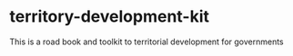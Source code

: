 territory-development-kit
=========================

This is a road book and toolkit to territorial development for governments
